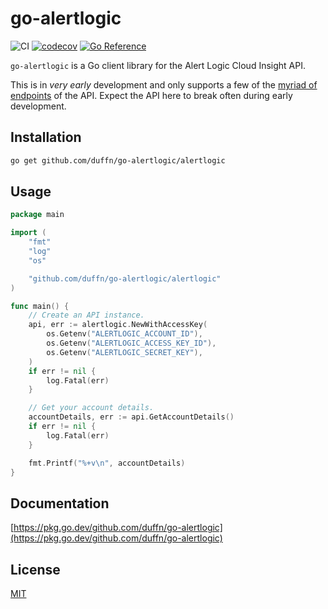 # go-alertlogic

![CI](https://github.com/duffn/go-alertlogic/actions/workflows/ci.yml/badge.svg) [![codecov](https://codecov.io/gh/duffn/go-alertlogic/branch/main/graph/badge.svg?token=wH2QcSPvpn)](https://codecov.io/gh/duffn/go-alertlogic) [![Go Reference](https://pkg.go.dev/badge/github.com/duffn/go-alertlogic.svg)](https://pkg.go.dev/github.com/duffn/go-alertlogic)

`go-alertlogic` is a Go client library for the Alert Logic Cloud Insight API.

This is in _very early_ development and only supports a few of the [myriad of endpoints](https://console.cloudinsight.alertlogic.com/api/#/) of the API. Expect the API here to break often during early development.

## Installation

```bash
go get github.com/duffn/go-alertlogic/alertlogic
```

## Usage

```go
package main

import (
	"fmt"
	"log"
	"os"

	"github.com/duffn/go-alertlogic/alertlogic"
)

func main() {
	// Create an API instance.
	api, err := alertlogic.NewWithAccessKey(
		os.Getenv("ALERTLOGIC_ACCOUNT_ID"),
		os.Getenv("ALERTLOGIC_ACCESS_KEY_ID"),
		os.Getenv("ALERTLOGIC_SECRET_KEY"),
	)
	if err != nil {
		log.Fatal(err)
	}

	// Get your account details.
	accountDetails, err := api.GetAccountDetails()
	if err != nil {
		log.Fatal(err)
	}

	fmt.Printf("%+v\n", accountDetails)
}

```

## Documentation

[https://pkg.go.dev/github.com/duffn/go-alertlogic](https://pkg.go.dev/github.com/duffn/go-alertlogic)

## License

[MIT](https://opensource.org/licenses/MIT)
